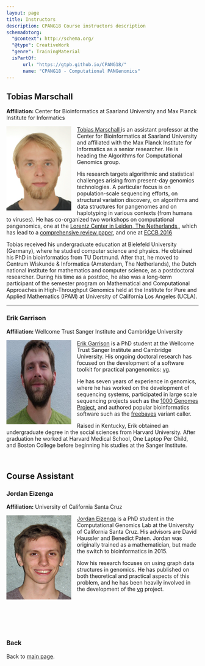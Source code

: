 ```yaml
---
layout: page
title: Instructors
description: CPANG18 Course instructors description
schemadotorg:
  "@context": http://schema.org/
  "@type": CreativeWork
  "genre": TrainingMaterial
  isPartOf:
      url: "https://gtpb.github.io/CPANG18/"
      name: "CPANG18 - Computational PANGenomics"
---
```


## Tobias Marschall
**Affiliation:** Center for Bioinformatics at Saarland University and Max Planck Institute for Informatics

<img src="./images/instructors/tobias_marschall.png" height="220" width="170" align="left" style="margin-right: 3%; margin-bottom: 0.3em;">

[Tobias Marschall ](http://www.zbi.uni-saarland.de/en/junior-groups/algorithms-computational-genomics.html) is an assistant professor at the Center for Bioinformatics at Saarland University and affiliated with the Max Planck Institute for Informatics as a senior researcher. He is heading the Algorithms for Computational Genomics group.

His research targets algorithmic and statistical challenges arising from present-day genomics technologies. A particular focus is on population-scale sequencing efforts, on structural variation discovery, on algorithms and data structures for pangenomes and on haplotyping in various contexts (from humans to viruses). He has co-organized two workshops on computational pangenomics, one at the [Lorentz Center in Leiden, The Netherlands,](https://lorentzcenter.nl/lc/web/2015/698/info.php3?wsid=698&venue=Oort), which has lead to a [comprehensive review paper](https://doi.org/10.1093/bib/bbw089), and one at [ECCB 2016](https://www.ebi.ac.uk/eccb/2016/programme/workshops/w9/index.html)

Tobias received his undergraduate education at Bielefeld University (Germany), where he studied computer science and physics. He obtained his PhD in bioinformatics from TU Dortmund. After that, he moved to Centrum Wiskunde & Informatica (Amsterdam, The Netherlands), the Dutch national institute for mathematics and computer science, as a postdoctoral researcher. During his time as a postdoc, he also was a long-term participant of the semester program on Mathematical and Computational Approaches in High-Throughput Genomics held at the Institute for Pure and Applied Mathematics (IPAM) at University of California Los Angeles (UCLA).

---

### Erik Garrison
**Affiliation:** Wellcome Trust Sanger Institute and Cambridge University

<img src="https://raw.githubusercontent.com/Pfern/PANGenomics/master/images/erik-garrison.jpg" height="220" width="170" align="left" style="margin-right: 3%; margin-bottom: 0.3em;">

[Erik Garrison](http://hypervolu.me/~erik/erik_garrison.html) is a PhD student at the Wellcome Trust Sanger Institute and Cambridge University. His ongoing doctoral research has focused on the development of a software toolkit for practical pangenomics: [vg](https://github.com/vgteam/vg).

He has seven years of experience in genomics, where he has worked on the development of sequencing systems, participated in large scale sequencing projects such as the [1000 Genomes Project](http://www.internationalgenome.org/), and authored popular bioinformatics software such as the [freebayes](https://github.com/ekg/freebayes) variant caller.

Raised in Kentucky, Erik obtained an undergraduate degree in the social sciences from Harvard University. After graduation he worked at Harvard Medical School, One Laptop Per Child, and Boston College before beginning his studies at the Sanger Institute.

<br/>

## Course Assistant

### Jordan Eizenga
**Affiliation:** University of California Santa Cruz

<img src="./images/instructors/Jordan-Eizenga.jpg" height="220" width="170" align="left" style="margin-right: 3%; margin-bottom: 0.3em;">

[Jordan Eizenga](https://github.com/jeizenga) is a PhD student in the Computational Genomics Lab at the University of California Santa Cruz. His advisors are David Haussler and Benedict Paten. Jordan was originally trained as a mathematician, but made the switch to bioinformatics in 2015.

Now his research focuses on using graph data structures in genomics. He has published on both theoretical and practical aspects of this problem, and he has been heavily involved in the development of the [vg](https://github.com/vgteam/vg) project.

<br/>
<br/>
<br/>
<br/>
<br/>

### Back

Back to [main page](../index.md).
